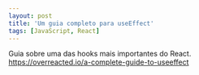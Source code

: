 ```yaml
---
layout: post
title: 'Um guia completo para useEffect'
tags: [JavaScript, React]
---
```


Guia sobre uma das hooks mais importantes do React.<br>
<https://overreacted.io/a-complete-guide-to-useeffect>
